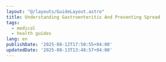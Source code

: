 ```yaml
---
layout: "@/layouts/GuideLayout.astro"
title: Understanding Gastroenteritis And Preventing Spread
tags:
  - medical
  - health guides
lang: en
publishDate: '2025-08-12T17:50:55+04:00'
updatedDate: '2025-08-13T13:48:57+04:00'
---
```



